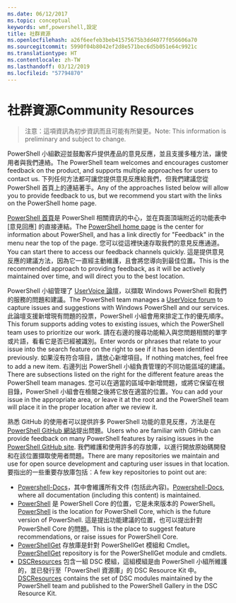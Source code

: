 ```yaml
---
ms.date: 06/12/2017
ms.topic: conceptual
keywords: wmf,powershell,設定
title: 社群資源
ms.openlocfilehash: a26f6eefeb3beb41575675b3dd4077f056606a70
ms.sourcegitcommit: 5990f04b8042ef2d8e571bec6d5b051e64c9921c
ms.translationtype: HT
ms.contentlocale: zh-TW
ms.lasthandoff: 03/12/2019
ms.locfileid: "57794870"
---
```

# <a name="community-resources"></a><span data-ttu-id="72bbe-103">社群資源</span><span class="sxs-lookup"><span data-stu-id="72bbe-103">Community Resources</span></span>
> <span data-ttu-id="72bbe-104">注意：這項資訊為初步資訊而且可能有所變更。</span><span class="sxs-lookup"><span data-stu-id="72bbe-104">Note: This information is preliminary and subject to change.</span></span>

<span data-ttu-id="72bbe-105">PowerShell 小組歡迎並鼓勵客戶提供產品的意見反應，並且支援多種方法，讓使用者與我們連絡。</span><span class="sxs-lookup"><span data-stu-id="72bbe-105">The PowerShell team welcomes and encourages customer feedback on the product, and supports multiple approaches for users to contact us.</span></span>
<span data-ttu-id="72bbe-106">下列任何方法都可讓您提供意見反應給我們，但我們建議您從 PowerShell 首頁上的連結著手。</span><span class="sxs-lookup"><span data-stu-id="72bbe-106">Any of the approaches listed below will allow you to provide feedback to us, but we recommend you start with the links on the PowerShell home page.</span></span>

<span data-ttu-id="72bbe-107">[PowerShell 首頁](https://microsoft.com/powershell)是 PowerShell 相關資訊的中心，並在頁面頂端附近的功能表中 [意見回應] 的直接連結。</span><span class="sxs-lookup"><span data-stu-id="72bbe-107">The [PowerShell home page](https://microsoft.com/powershell) is the center for information about PowerShell, and has a link directly for "Feedback" in the menu near the top of the page.</span></span>
<span data-ttu-id="72bbe-108">您可以從這裡快速存取我們的意見反應通道。</span><span class="sxs-lookup"><span data-stu-id="72bbe-108">You can start there to access our feedback channels quickly.</span></span>
<span data-ttu-id="72bbe-109">這是提供意見反應的建議方法，因為它一直經主動維護，且會將您導向到最佳位置。</span><span class="sxs-lookup"><span data-stu-id="72bbe-109">This is the recommended approach to providing feedback, as it will be actively maintained over time, and will direct you to the best location.</span></span>

<span data-ttu-id="72bbe-110">PowerShell 小組管理了 [UserVoice 論壇](https://windowsserver.uservoice.com/forums/301869-powershell/)，以擷取 Windows PowerShell 和我們的服務的問題和建議。</span><span class="sxs-lookup"><span data-stu-id="72bbe-110">The PowerShell team manages a [UserVoice forum](https://windowsserver.uservoice.com/forums/301869-powershell/) to capture issues and suggestions with Windows PowerShell and our services.</span></span>
<span data-ttu-id="72bbe-111">此論壇支援新增現有問題的投票，PowerShell 小組會用來排定工作的優先順序。</span><span class="sxs-lookup"><span data-stu-id="72bbe-111">This forum supports adding votes to existing issues, which the PowerShell team uses to prioritize our work.</span></span>
<span data-ttu-id="72bbe-112">請在右邊的搜尋功能輸入與您問題相關的單字或片語，看看它是否已經被識別。</span><span class="sxs-lookup"><span data-stu-id="72bbe-112">Enter words or phrases that relate to your issue into the search feature on the right to see if it has been identified previously.</span></span>
<span data-ttu-id="72bbe-113">如果沒有符合項目，請放心新增項目。</span><span class="sxs-lookup"><span data-stu-id="72bbe-113">If nothing matches, feel free to add a new item.</span></span>
<span data-ttu-id="72bbe-114">右邊列出 PowerShell 小組負責管理的不同功能區域的建議。</span><span class="sxs-lookup"><span data-stu-id="72bbe-114">There are subsections listed on the right for the different feature areas the PowerShell team manages.</span></span>
<span data-ttu-id="72bbe-115">您可以在適當的區域中新增問題，或將它保留在根目錄，PowerShell 小組會在檢閱之後將它放在適當的位置。</span><span class="sxs-lookup"><span data-stu-id="72bbe-115">You can add your issue in the appropriate area, or leave it at the root and the PowerShell team will place it in the proper location after we review it.</span></span>

<span data-ttu-id="72bbe-116">熟悉 GitHub 的使用者可以提供許多 PowerShell 功能的意見反應，方法是在 [PowerShell GitHub 網站](https://github.com/powershell)提出問題。</span><span class="sxs-lookup"><span data-stu-id="72bbe-116">Users who are familiar with GitHub can provide feedback on many PowerShell features by raising issues in the [PowerShell GitHub site](https://github.com/powershell).</span></span>
<span data-ttu-id="72bbe-117">我們維護和使用許多的存放庫，以進行開放原始碼開發和在該位置擷取使用者問題。</span><span class="sxs-lookup"><span data-stu-id="72bbe-117">There are many repositories we maintain and use for open source development and capturing user issues in that location.</span></span>
<span data-ttu-id="72bbe-118">要指出的一些重要存放庫包括︰</span><span class="sxs-lookup"><span data-stu-id="72bbe-118">A few key repositories to point out are:</span></span>

* <span data-ttu-id="72bbe-119">[Powershell-Docs](https://github.com/PowerShell/powershell-docs)，其中會維護所有文件 (包括此內容)。</span><span class="sxs-lookup"><span data-stu-id="72bbe-119">[Powershell-Docs](https://github.com/PowerShell/powershell-docs), where all documentation (including this content) is maintained.</span></span>
* <span data-ttu-id="72bbe-120">[PowerShell](https://github.com/PowerShell/powershell) 是 PowerShell Core 的位置，它是未來版本的 PowerShell。</span><span class="sxs-lookup"><span data-stu-id="72bbe-120">[PowerShell](https://github.com/PowerShell/powershell) is the location for PowerShell Core, which is the future version of PowerShell.</span></span>
<span data-ttu-id="72bbe-121">這是提出功能建議的位置，也可以提出針對 PowerShell Core 的問題。</span><span class="sxs-lookup"><span data-stu-id="72bbe-121">This is the place to suggest feature recommendations, or raise issues for PowerShell Core.</span></span>
* <span data-ttu-id="72bbe-122">[PowerShellGet](https://github.com/PowerShell/powershellget) 存放庫是針對 PowerShellGet 模組和 Cmdlet。</span><span class="sxs-lookup"><span data-stu-id="72bbe-122">[PowerShellGet](https://github.com/PowerShell/powershellget) repository is for the PowerShellGet module and cmdlets.</span></span>
* <span data-ttu-id="72bbe-123">[DSCResources](https://github.com/PowerShell/DscResources) 包含一組 DSC 模組，這組模組是由 PowerShell 小組所維護的，並已發行至「PowerShell 資源庫」的 DSC Resource Kit 中。</span><span class="sxs-lookup"><span data-stu-id="72bbe-123">[DSCResources](https://github.com/PowerShell/DscResources) contains the set of DSC modules maintained by the PowerShell team and published to the PowerShell Gallery in the DSC Resource Kit.</span></span>
